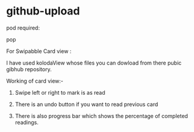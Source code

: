 # github-upload

pod required:

pop

For Swipabble Card view :

I have used kolodaView whose files you can dowload from there pubic gibhub repository.

Working of card view:-

1) Swipe left or right to mark is as read
 
2) There is an undo button if you want to read previous card

3) There is also progress bar which shows the percentage of completed readings. 
